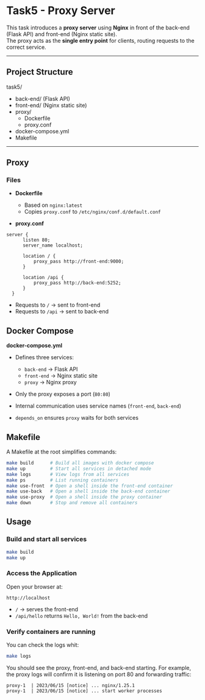 # Task5 - Proxy Server

This task introduces a **proxy server** using **Nginx** in front of the back-end (Flask API) and front-end (Nginx static site).  
The proxy acts as the **single entry point** for clients, routing requests to the correct service.

---

## Project Structure

task5/
- back-end/ (Flask API)
- front-end/ (Nginx static site)
- proxy/
  - Dockerfile
  - proxy.conf
- docker-compose.yml
- Makefile

---

## Proxy

### Files

- **Dockerfile**
  - Based on `nginx:latest`
  - Copies `proxy.conf` to `/etc/nginx/conf.d/default.conf`

- **proxy.conf**

```nginx
server {
      listen 80;
      server_name localhost;

      location / {
          proxy_pass http://front-end:9000;
      }

      location /api {
          proxy_pass http://back-end:5252;
      }
  }
```
- Requests to `/` → sent to front-end
- Requests to `/api` → sent to back-end

## Docker Compose

**docker-compose.yml**

- Defines three services:
  - `back-end` → Flask API
  - `front-end` → Nginx static site
  - `proxy` → Nginx proxy

- Only the proxy exposes a port (`80:80`)

- Internal communication uses service names (`front-end`, `back-end`)

- `depends_on` ensures `proxy` waits for both services

## Makefile

A Makefile at the root simplifies commands:

```bash
make build      # Build all images with docker compose
make up         # Start all services in detached mode
make logs       # View logs from all services
make ps         # List running containers
make use-front  # Open a shell inside the front-end container
make use-back   # Open a shell inside the back-end container
make use-proxy  # Open a shell inside the proxy container
make down       # Stop and remove all containers
```

## Usage

### Build and start all services

```bash
make build
make up
```

### Access the Application

Open your browser at:

```arduino
http://localhost
```

- `/` → serves the front-end
- `/api/hello` returns `Hello, World!` from the back-end

### Verify containers are running

You can check the logs whit:

```bash
make logs
```

You should see the proxy, front-end, and back-end starting.
For example, the proxy logs will confirm it is listening on port 80 and forwarding traffic:

```less
proxy-1  | 2023/06/15 [notice] ... nginx/1.25.1
proxy-1  | 2023/06/15 [notice] ... start worker processes
```
